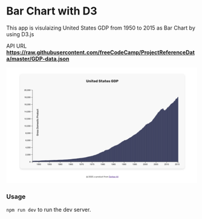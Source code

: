 # Bar Chart with D3
This app is visulaizing United States GDP from 1950 to 2015 as Bar Chart by using D3.js

API URL
**https://raw.githubusercontent.com/freeCodeCamp/ProjectReferenceData/master/GDP-data.json**

![alt text](src/banner.png "United States GDP")

### Usage
`npm run dev` to run the dev server.

